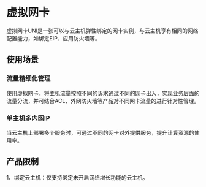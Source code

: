 # 虚拟网卡

虚拟网卡UNI是一张可以与云主机弹性绑定的网卡实例，与云主机享有相同的网络配置能力，如绑定EIP、应用防火墙等。

## 使用场景

### 流量精细化管理

使用虚拟网卡，将主机流量按照不同的诉求通过不同的网卡出入，实现业务层面的流量分流，并可结合ACL、外网防火墙等产品对不同网卡流量的进行针对性管理。

### 单主机多内网IP

当云主机上部署多个服务时，可通过不同的网卡对外提供服务，提升计算资源的使用率。

## 产品限制

1、绑定云主机：仅支持绑定未开启网络增长功能的云主机。


